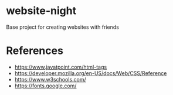 # website-night
Base project for creating websites with friends

# References
* https://www.javatpoint.com/html-tags
* https://developer.mozilla.org/en-US/docs/Web/CSS/Reference
* https://www.w3schools.com/
* https://fonts.google.com/
